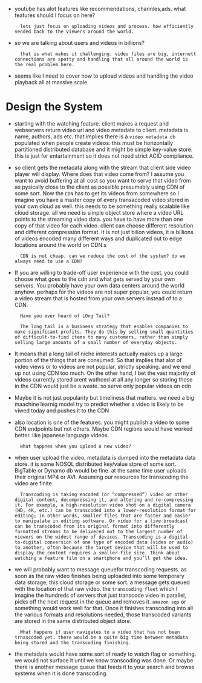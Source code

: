 - youtube has alot features like recommendations, channles,ads. what features should I focus on here?

        lets just focus on uploading videos and process. how efficiently vended back to the viewers around the world.

- so we are talking about users and videos in billions?

        that is what makes it challenging. video files are big, internett connections are spotty and handling that all around the world is the real problem here.

- seems like I need to cover how to upload videos and handling the video playback all at massive scale.

# Design the System

- starting with the watching feature. client makes a request and webservers return video url and video metadata to client. metadata is name, authors, ads etc. that implies there is a `video metadata db` populated when people create videos. this must be horizontally partitioned distributed database and it might be simple key-value store. this is just for entartainment so it does not need strict ACID compliance.

- so client gets the metadata along with the stream that client side video player will display. Where does that video come from? I assume you want to avoid buffering at all cost so you want to serve that video from as pysically close to the client as possible presumably using CDN of some sort. Now the `CDN` has to get its videos from somewhere so I imagine you have a master copy of every transacoded video stored in your own cloud as well. this needs to be something really scalable like cloud storage. all we need is simple object store where a video URL points to the streaming video data. you have to have more than one copy of that video for each video. client can choose different resolution and different compression format. It is not just bilion videos, it is billions of videos encoded many different ways and duplicated out to edge locations around the world on CDN.s

        CDN is not cheap. can we reduce the cost of the system? do we always need to use a CDN?

- If you are willing to trade-off user experience with the cost, you could choose what goes to the cdn and what gets served by your own servers. You probably have your own data centers around the world anyhow. perhaps for the videos are not super popular, you could return a video stream that is hosted from your own servers instead of to a CDN.

        Have you ever heard of LOng Tail?

        The long tail is a business strategy that enables companies to make significant profits. They do this by selling small quantities of difficult-to-find items to many customers, rather than simply selling large amounts of a small number of everyday objects.

- It means that a long tail of niche interests actually makes up a large portion of the things that are consumed. So that implies that alot of video views or to videos are not popular, strictly speaking. and we end up not using CDN too much. On the other hand, I bet the vast majority of videos currently stored arent wathced at all any longer so storing those in the CDN would just be a waste. so serve only popular videos on cdn

- Maybe it is not just popularity but timeliness that matters. we need a big maachine learnig model try to predict whether a video is likely to be viwed today and pushes it to the CDN

- also location is one of the features. you might publish a video to some CDN endpoints but not others. Maybe CDN regions would have worked better. like japanese language videos.

        what happnes when you upload a new video?

- when user upload the video, metadata is dumped into the metadata data store. it is some NOSQL distributed key/value store of some sort. BigTable or Dynamo db would be fine. at the same time user uploads their original MP4 or AVI. Assuming our resources for transcoding the video are finite

        Transcoding is taking encoded (or “compressed”) video or other digital content, decompressing it, and altering and re-compressing it. For example, a high-resolution video shot on a digital camera (HD, 4K, etc.) can be transcoded into a lower-resolution format for editing; in other words, smaller files that are faster and easier to manipulate in editing software. Or video for a live broadcast can be transcoded from its original format into differently formatted streams to be delivered out to the largest number of viewers on the widest range of devices. Transcoding is a digital-to-digital conversion of one type of encoded data (video or audio) to another, often because the target device that will be used to display the content requires a smaller file size. Think about watching a feature film on a smartphone and you’ll get the idea.

- we will probably want to message queuefor transcoding requests. as soon as the raw video finishes being uploaded into some temporary data storage, this cloud storage or some sort. a message gets queued with the location of that raw video. the `transcoding fleet` which I imagine the hundreds of servers that just transcode video in parallel, picks off the next request in the queue and removes it. `amazon sqs` or something would work well for that. Once it finishes transcoding into all the various formats and resolutions needed, those transcoded variants are stored in the same distributed object store.

        What happens if user navigates to a video that has not been trnascoded yet. there would be a quite big time between metadata being stored and the transcoding finishing.

- the metadata would have some sort of ready to watch flag or something. we would not surface it until we know transcoding was done. Or maybe there is another message queue that feeds it to your search and browse systems when it is done transcoding.
